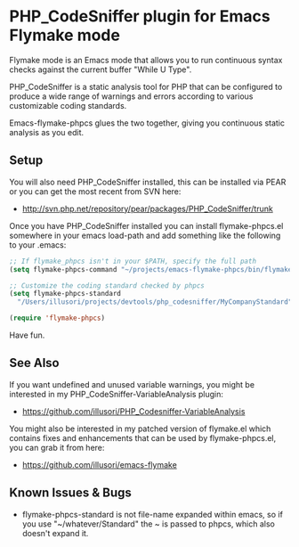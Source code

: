 PHP_CodeSniffer plugin for Emacs Flymake mode
=============================================

Flymake mode is an Emacs mode that allows you to run continuous
syntax checks against the current buffer "While U Type".

PHP_CodeSniffer is a static analysis tool for PHP that can be
configured to produce a wide range of warnings and errors
according to various customizable coding standards.

Emacs-flymake-phpcs glues the two together, giving you continuous
static analysis as you edit.

Setup
-----

You will also need PHP_CodeSniffer installed, this can be installed
via PEAR or you can get the most recent from SVN here:

 * http://svn.php.net/repository/pear/packages/PHP_CodeSniffer/trunk

Once you have PHP_CodeSniffer installed you can install
flymake-phpcs.el somewhere in your emacs load-path and add
something like the following to your .emacs:

```lisp
;; If flymake_phpcs isn't in your $PATH, specify the full path
(setq flymake-phpcs-command "~/projects/emacs-flymake-phpcs/bin/flymake_phpcs")

;; Customize the coding standard checked by phpcs
(setq flymake-phpcs-standard
  "/Users/illusori/projects/devtools/php_codesniffer/MyCompanyStandard")

(require 'flymake-phpcs)
```

Have fun.

See Also
--------

If you want undefined and unused variable warnings, you might be
interested in my PHP_CodeSniffer-VariableAnalysis plugin:

 * https://github.com/illusori/PHP_Codesniffer-VariableAnalysis

You might also be interested in my patched version of flymake.el
which contains fixes and enhancements that can be used by flymake-phpcs.el,
you can grab it from here:

 *  https://github.com/illusori/emacs-flymake

Known Issues & Bugs
-------------------

 * flymake-phpcs-standard is not file-name expanded within emacs, so if
   you use "~/whatever/Standard" the ~ is passed to phpcs, which also
   doesn't expand it.
